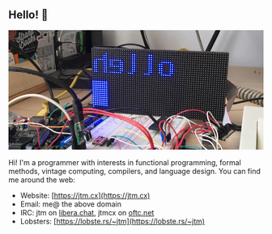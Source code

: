 ## Hello! 👋

<p align="center">
  <img src="images/adadisp.png">
</p>

Hi! I'm a programmer with interests in functional programming,
formal methods, vintage computing, compilers, and language design. You
can find me around the web:

  - Website: [https://jtm.cx](https://jtm.cx)
  - Email: me@ the above domain
  - IRC: jtm on [libera.chat](https://libera.chat), jtmcx on [oftc.net](https://www.oftc.net)
  - Lobsters: [https://lobste.rs/~jtm](https://lobste.rs/~jtm)
